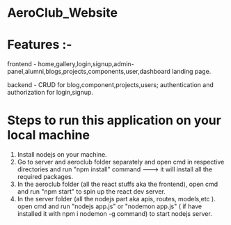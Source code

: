 # AeroClub_Website

# Features :-

frontend - home,gallery,login,signup,admin-panel,alumni,blogs,projects,components,user,dashboard landing page.

backend - CRUD for blog,component,projects,users; authentication and authorization for login,signup.

# Steps to run this application on your local machine

1) Install nodejs on your machine.
2) Go to server and aeroclub folder separately and open cmd in respective directories and run "npm install" command ---> it will install all the required packages.
3) In the aeroclub folder (all the react stuffs aka the frontend), open cmd and run "npm start" to spin up the react dev server.
4) In the server folder (all the nodejs part aka apis, routes, models,etc ). open cmd and run "nodejs app.js" or "nodemon app.js" ( if have installed it with npm i nodemon -g command) to start nodejs server.
